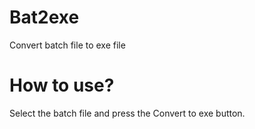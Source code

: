 # Bat2exe
Convert batch file to exe file

# How to use?
Select the batch file and press the Convert to exe button.
